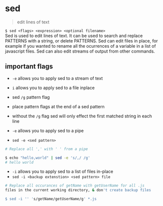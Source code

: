 # sed
> edit lines of text  

`$ sed <flags> <expression> <optional filename>`  
Sed is used to edit lines of text. It can be used to search and replace PATTERNS with a string, or delete PATTERNS. Sed can edit files in place, for example if you wanted to rename all the ocurrences of a variable in a list of javascript files. Sed can also edit streams of output from other commands.

## important flags
* `-e` allows you to apply sed to a stream of text
* `i` allows you to apply sed to a file inplace

* sed `/g` pattern flag
 * place pattern flags at the end of a sed pattern
 * without the `/g` flag sed will only effect the first matched string in each line
* `-e` allows you to apply sed to a pipe 
 * `sed -e <sed pattern>`
``` sh
# Replace all ',' with ' ' from a pipe

$ echo "hello,world" | sed -e 's/,/ /g'
# hello world
```
* `-i` allows you to apply sed to a list of files in-place
 * `sed -i <backup extenstion> <sed pattern> file`
``` sh
# Replace all occurances of getName with getUserName for all .js 
files in the current working directory, & don't create backup files

$ sed -i '' 's/getName/getUserName/g' *.js
```
